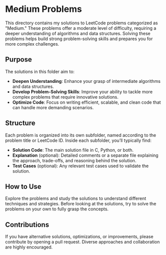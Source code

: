 # Medium Problems

This directory contains my solutions to LeetCode problems categorized as "Medium." These problems offer a moderate level of difficulty, requiring a deeper understanding of algorithms and data structures. Solving these problems helps build strong problem-solving skills and prepares you for more complex challenges.

## Purpose

The solutions in this folder aim to:

- **Deepen Understanding**: Enhance your grasp of intermediate algorithms and data structures.
- **Develop Problem-Solving Skills**: Improve your ability to tackle more complex problems that require innovative solutions.
- **Optimize Code**: Focus on writing efficient, scalable, and clean code that can handle more demanding scenarios.

## Structure

Each problem is organized into its own subfolder, named according to the problem title or LeetCode ID. Inside each subfolder, you’ll typically find:

- **Solution Code**: The main solution file in C, Python, or both.
- **Explanation** (optional): Detailed comments or a separate file explaining the approach, trade-offs, and reasoning behind the solution.
- **Test Cases** (optional): Any relevant test cases used to validate the solution.

## How to Use

Explore the problems and study the solutions to understand different techniques and strategies. Before looking at the solutions, try to solve the problems on your own to fully grasp the concepts.

## Contributions

If you have alternative solutions, optimizations, or improvements, please contribute by opening a pull request. Diverse approaches and collaboration are highly encouraged.
